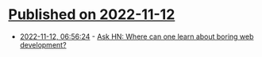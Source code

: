 # [Published on 2022-11-12](index.md)

* [2022-11-12, 06:56:24](https://news.ycombinator.com/item?id=33570740) - [Ask HN: Where can one learn about boring web development?](https://news.ycombinator.com/item?id=33570740)
